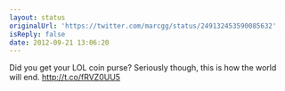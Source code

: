 ```yaml
---
layout: status
originalUrl: 'https://twitter.com/marcgg/status/249132453590085632'
isReply: false
date: 2012-09-21 13:06:20
---
```


Did you get your LOL coin purse? Seriously though, this is how the world will end. http://t.co/fRVZ0UU5
